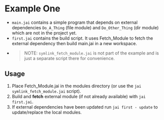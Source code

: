 # Example One

- `main.jai` contains a simple program that depends on external dependencies `Do_A_Thing` (file module) and `Do_Other_Thing` (dir module) which are not in the project yet.
- `first.jai` contains the build script. It uses Fetch_Module to fetch the external dependency then build main.jai in a new workspace.
- >NOTE: `symlink_fetch_module.jai` is not part of the example and is just a separate script there for convenience.

## Usage

1. Place Fetch_Module.jai in the modules directory (or use the `jai symlink_fetch_module.jai` script).
1. Build and **fetch** external module (if not already available) with `jai first.jai`.
1. If external dependencies have been updated run `jai first - update` to update/replace the local modules.
